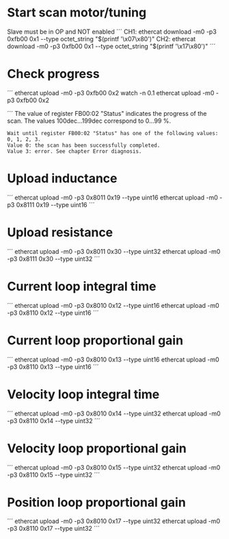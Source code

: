 
# Start scan motor/tuning
Slave must be in OP and NOT enabled
´´´
CH1:
ethercat download -m0 -p3 0xfb00 0x1 --type octet_string "$(printf '\x07\x80')"
CH2:
ethercat download -m0 -p3 0xfb00 0x1 --type octet_string "$(printf '\x17\x80')"
´´´
# Check progress
´´´
ethercat upload -m0 -p3 0xfb00 0x2
watch -n 0.1 ethercat upload -m0 -p3 0xfb00 0x2

´´´
    The value of register FB00:02 "Status" indicates the progress of the scan. The values 100dec...199dec correspond to 0...99 %.


    Wait until register FB00:02 "Status" has one of the following values: 0, 1, 2, 3.
    Value 0: the scan has been successfully completed.
    Value 3: error. See chapter Error diagnosis.


# Upload inductance
´´´
ethercat upload -m0 -p3 0x8011 0x19 --type uint16
ethercat upload -m0 -p3 0x8111 0x19 --type uint16
´´´

# Upload resistance
´´´
ethercat upload -m0 -p3 0x8011 0x30 --type uint32
ethercat upload -m0 -p3 0x8111 0x30 --type uint32
´´´

# Current loop integral time
´´´
ethercat upload -m0 -p3 0x8010 0x12 --type uint16
ethercat upload -m0 -p3 0x8110 0x12 --type uint16
´´´

# Current loop proportional gain
´´´
ethercat upload -m0 -p3 0x8010 0x13 --type uint16
ethercat upload -m0 -p3 0x8110 0x13 --type uint16
´´´

# Velocity loop integral time
´´´
ethercat upload -m0 -p3 0x8010 0x14 --type uint32
ethercat upload -m0 -p3 0x8110 0x14 --type uint32
´´´

# Velocity loop proportional gain
´´´
ethercat upload -m0 -p3 0x8010 0x15 --type uint32
ethercat upload -m0 -p3 0x8110 0x15 --type uint32
´´´

# Position loop proportional gain
´´´
ethercat upload -m0 -p3 0x8010 0x17 --type uint32
ethercat upload -m0 -p3 0x8110 0x17 --type uint32
´´´
